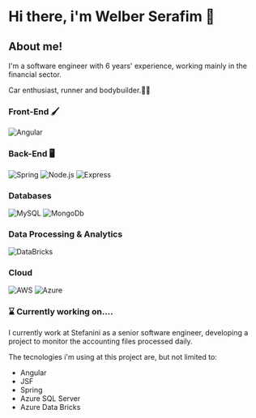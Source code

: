 # Hi there, i'm Welber Serafim 🦅

## About me!

I'm a software engineer with 6 years' experience, working mainly in the financial sector.

Car enthusiast, runner and bodybuilder.🤞🏼

### Front-End 🖌
![Angular](https://img.shields.io/badge/angular-red?logo=angular&logoColor=purple&color=black)

### Back-End 🖥
![Spring](https://img.shields.io/badge/spring-brightgreen?logo=spring&color=black)
![Node.js](https://img.shields.io/badge/-Node.js-000?&logo=node.js)
![Express](https://img.shields.io/badge/-Express-000?&logo=express)

### Databases
![MySQL](https://img.shields.io/badge/-MySQL-000?&logo=MySQL)
![MongoDb](https://img.shields.io/badge/-MongoDb-000%3F%26logo%3Dmongodb?style=flat&logo=mongodb&logoColor=white&color=black)

### Data Processing & Analytics
![DataBricks](https://img.shields.io/badge/-databricks-000%3F%26logo%3Ddatabricks?style=flat&logo=databricks&logoColor=orange&color=black)

### Cloud 

![AWS](https://img.shields.io/badge/-Amazon%20Web%20Services-000%3F%26logo%3Ddatabricks?style=flat&logo=amazonwebservices&logoColor=orange&color=black)
![Azure](https://img.shields.io/badge/-Azure-blue?style=flat)



### ⌛️ Currently working on.... 

I currently work at Stefanini as a senior software engineer, developing a project to monitor the accounting files processed daily.

The tecnologies i'm using at this project are, but not limited to:
- Angular
- JSF
- Spring 
- Azure SQL Server
- Azure Data Bricks

